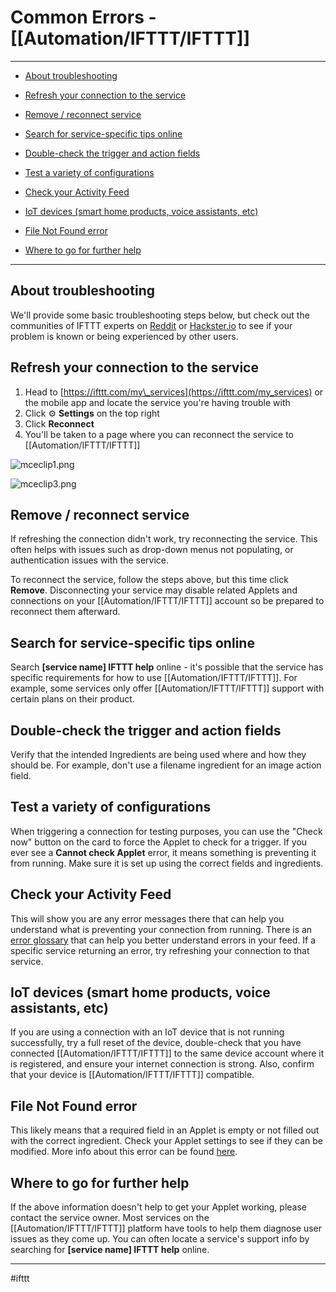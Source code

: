# Common Errors - [[Automation/IFTTT/IFTTT]]

---


-   [About troubleshooting](https://help.ifttt.com/hc/en-us/articles/115010194547-Common-Applet-errors-and-troubleshooting-tips#Abouttroubleshooting)

-   [Refresh your connection to the service](https://help.ifttt.com/hc/en-us/articles/115010194547-Common-Applet-errors-and-troubleshooting-tips#Refreshyourconnectiontotheservice)
-   [Remove / reconnect service](https://help.ifttt.com/hc/en-us/articles/115010194547-Common-Applet-errors-and-troubleshooting-tips#Remove/reconnectservice)
-   [Search for service-specific tips online](https://help.ifttt.com/hc/en-us/articles/115010194547-Common-Applet-errors-and-troubleshooting-tips#Searchforservice-specifictipsonline)
-   [Double-check the trigger and action fields](https://help.ifttt.com/hc/en-us/articles/115010194547-Common-Applet-errors-and-troubleshooting-tips#Double-checkthetriggerandactionfields)
-   [Test a variety of configurations](https://help.ifttt.com/hc/en-us/articles/115010194547-Common-Applet-errors-and-troubleshooting-tips#Testavarietyofconfigurations)
-   [Check your Activity Feed](https://help.ifttt.com/hc/en-us/articles/115010194547-Common-Applet-errors-and-troubleshooting-tips#CheckyourActivityFeed)
-   [IoT devices (smart home products, voice assistants, etc)](https://help.ifttt.com/hc/en-us/articles/115010194547-Common-Applet-errors-and-troubleshooting-tips#IoTdevices(smarthomeproducts,voiceassistants,etc)) 
-   [File Not Found error](https://help.ifttt.com/hc/en-us/articles/115010194547-Common-Applet-errors-and-troubleshooting-tips#FileNotFounderror)
-   [Where to go for further help](https://help.ifttt.com/hc/en-us/articles/115010194547-Common-Applet-errors-and-troubleshooting-tips#Wheretogoforfurtherhelp)

___

## About troubleshooting

We'll provide some basic troubleshooting steps below, but check out the communities of IFTTT experts on [Reddit](https://www.reddit.com/r/ifttt/) or [Hackster.io](https://www.hackster.io/ifttt) to see if your problem is known or being experienced by other users.

## Refresh your connection to the service

1.  Head to [https://ifttt.com/my\_services](https://ifttt.com/my_services) or the mobile app and locate the service you're having trouble with
2.  Click ⚙︎ **Settings** on the top right
3.  Click **Reconnect**
4.  You'll be taken to a page where you can reconnect the service to [[Automation/IFTTT/IFTTT]]

![mceclip1.png](https://help.ifttt.com/hc/article_attachments/4406475965595/mceclip1.png)

![mceclip3.png](https://help.ifttt.com/hc/article_attachments/4406412541211/mceclip3.png)

## Remove / reconnect service

If refreshing the connection didn't work, try reconnecting the service. This often helps with issues such as drop-down menus not populating, or authentication issues with the service.

To reconnect the service, follow the steps above, but this time click **Remove**. Disconnecting your service may disable related Applets and connections on your [[Automation/IFTTT/IFTTT]] account so be prepared to reconnect them afterward.

## Search for service-specific tips online

Search **\[service name\] IFTTT help** online - it's possible that the service has specific requirements for how to use [[Automation/IFTTT/IFTTT]]. For example, some services only offer [[Automation/IFTTT/IFTTT]] support with certain plans on their product.

## Double-check the trigger and action fields

Verify that the intended Ingredients are being used where and how they should be. For example, don't use a filename ingredient for an image action field.

## Test a variety of configurations

When triggering a connection for testing purposes, you can use the "Check now" button on the card to force the Applet to check for a trigger. If you ever see a **Cannot check Applet** error, it means something is preventing it from running. Make sure it is set up using the correct fields and ingredients.

## Check your Activity Feed

This will show you are any error messages there that can help you understand what is preventing your connection from running. There is an [error glossary](https://help.ifttt.com/hc/en-us/articles/115004914234-Activity-feed-error-glossary-) that can help you better understand errors in your feed. If a specific service returning an error, try refreshing your connection to that service.

## IoT devices (smart home products, voice assistants, etc) 

If you are using a connection with an IoT device that is not running successfully, try a full reset of the device, double-check that you have connected [[Automation/IFTTT/IFTTT]] to the same device account where it is registered, and ensure your internet connection is strong. Also, confirm that your device is [[Automation/IFTTT/IFTTT]] compatible.

## File Not Found error

This likely means that a required field in an Applet is empty or not filled out with the correct ingredient. Check your Applet settings to see if they can be modified. More info about this error can be found [here](https://ift.tt/fnf).

## Where to go for further help

If the above information doesn't help to get your Applet working, please contact the service owner. Most services on the [[Automation/IFTTT/IFTTT]] platform have tools to help them diagnose user issues as they come up. You can often locate a service's support info by searching for **\[service name\] IFTTT help** online.

---
#ifttt 